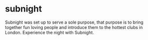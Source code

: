 # subnight
Subnight was set up to serve a sole purpose, that purpose is to bring together fun loving people and introduce them to the hottest clubs in London.
Experience the night with Subnight.
